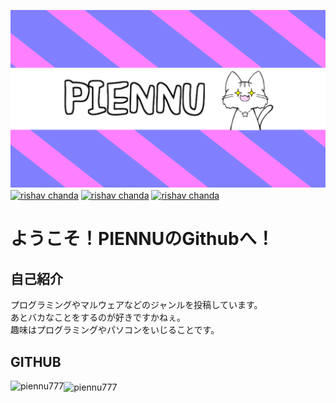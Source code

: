 ![Open Source at piennu777](https://github.com/piennu777/piennu777/blob/main/bana.png)
<a href="https://www.youtube.com/@piennu_777" target="blank"><img align="center" src="https://img.shields.io/badge/YouTube-Check-red" alt="rishav chanda"></a>
<a href="https://piennu777.ml" target="blank"><img align="center" src="https://img.shields.io/badge/piennu777.ml-Check-blue" alt="rishav chanda"></a>
<a href="https://discord.gg/yQ8FR2ugJ4" target="blank"><img align="center" src="https://img.shields.io/badge/piennu777.ml-Check-blue" alt="rishav chanda"></a>
<h1>ようこそ！PIENNUのGithubへ！</h1>

<h2>自己紹介</h2>
<p>プログラミングやマルウェアなどのジャンルを投稿しています。
<br>
あとバカなことをするのが好きですかねぇ。
<br>
趣味はプログラミングやパソコンをいじることです。
</p>

<h2 align="left">GITHUB</h3>
<p><img align="left" src="https://github-readme-stats.vercel.app/api/top-langs?username=piennu777&show_icons=true&locale=en&layout=compact&theme=tokyonight" alt="piennu777"/></p>
<p><img align="center" src="https://github-readme-streak-stats.herokuapp.com/?user=piennu777&&theme=tokyonight" alt="piennu777" /></p>
